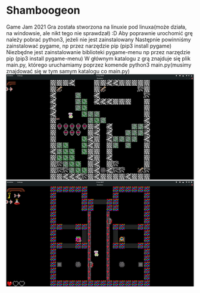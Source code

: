 # Shamboogeon
Game Jam 2021
Gra została stworzona na linuxie pod linuxa(może działa, na windowsie, ale nikt tego nie sprawdzał) :D
Aby poprawnie urochomić grę należy pobrać python3, jeżeli nie jest zainstalowany
Następnie powinniśmy zainstalować pygame, np przez narzędzie pip (pip3 install pygame)
Niezbędne jest zainstalowanie biblioteki pygame-menu np przez narzędzie pip (pip3 install pygame-menu)
W głównym katalogu z grą znajduje się plik main.py, którego uruchamiamy poprzez komende python3 main.py(musimy znajdować się w tym samym katalogu co main.py)
![...](https://github.com/MarcinDadura/Shamboogeon/blob/master/img/screen.png)
![...](https://github.com/MarcinDadura/Shamboogeon/blob/master/img/screen2.png)
